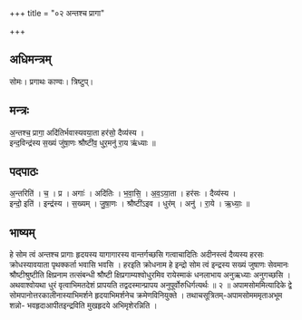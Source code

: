+++
title = "०२ अन्तश्च प्रागा"

+++
## अधिमन्त्रम्
सोमः। प्रगाथः काण्वः। त्रिष्टुप्।

## मन्त्रः
अ॒न्तश्च॒ प्रागा॒ अदि॑तिर्भवास्यवया॒ता हर॑सो॒ दैव्य॑स्य ।  
इन्द॒विन्द्र॑स्य स॒ख्यं जु॑षा॒णः श्रौष्टी॑व॒ धुर॒मनु॑ रा॒य ऋ॑ध्याः ॥

## पदपाठः
अ॒न्तरिति॑ । च॒ । प्र । अगाः॑ । अदि॑तिः । भ॒वा॒सि॒ । अ॒व॒ऽया॒ता । हर॑सः । दैव्य॑स्य ।  
इन्दो॒ इति॑ । इन्द्र॑स्य । स॒ख्यम् । जु॒षा॒णः । श्रौष्टी॑ऽइव । धुर॑म् । अनु॑ । रा॒ये । ऋ॒ध्याः॒ ॥

## भाष्यम्
हे सोम त्वं अन्तश्च प्रागाः हृदयस्य यागागारस्य वान्तर्गच्छसि गत्वाचादितिः अदीनस्त्वं दैव्यस्य हरसः क्रोधस्यावयाता पृथक्कर्ता भवासि भवसि । हरइति क्रोधनाम हे इन्द्रो सोम त्वं इन्द्रस्य सख्यं जुषाणः सेवमानः श्रौष्टीश्रुष्टीति क्षिप्रनाम तत्संबन्धी श्रौष्टी क्षिप्रगाम्यश्वोधुरमिव रायेस्माकं धनलाभाय अनुऋध्याः अनुगच्छसि । अथवाश्वोयथा धुरं वृत्वाभिमतदेशं प्रापयति तद्वदस्मान्प्रापय अनुपूर्वोरुधिर्गत्यर्थः ॥ २ ॥ अपामसोममित्यादिके द्वे सोमपानोत्तरकालीनास्याभिमर्शने हृदयाभिमर्शनेच क्रमेणविनियुक्ते । तथाचसूत्रितम्-अपामसोमममृताअभूम शन्नो- भवहृदाआपीतइन्द्रविति मुखहृदये अभिमृशेरन्निति ।